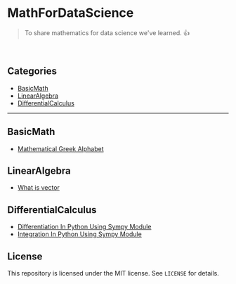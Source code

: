 # MathForDataScience
> To share mathematics for data science we've learned. :+1:

<br/>

## Categories

* [BasicMath](#basicmath)
* [LinearAlgebra](#linearalgebra)
* [DifferentialCalculus](#differentialcalculus)

---

## BasicMath
- [Mathematical Greek Alphabet](basic_math/mathematical-greek-alphabet.md)

## LinearAlgebra
- [What is vector](linear_algebra/what-is-vector.md)

## DifferentialCalculus
- [Differentiation In Python Using Sympy Module](differential_calculus/differentiation-in-python-using-sympy-module.md)
- [Integration In Python Using Sympy Module](differential_calculus/integration-in-python-using-sympy-module.md)

## License

<!-- &copy; 2018 Danial Nam(남대현/南大铉) -->

This repository is licensed under the MIT license. See `LICENSE` for
details.
